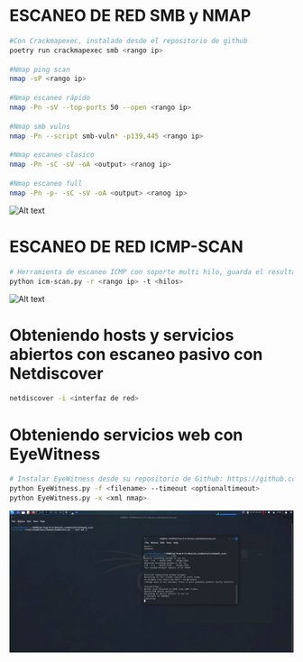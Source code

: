 # ESCANEO DE RED SMB y NMAP

```Bash
#Con Crackmapexec, instalado desde el repositorio de github
poetry run crackmapexec smb <rango ip>

#Nmap ping scan
nmap -sP <rango ip>

#Nmap escaneo rápido
nmap -Pn -sV --top-ports 50 --open <rango ip>

#Nmap smb vulns
nmap -Pn --script smb-vuln* -p139,445 <rango ip>

#Nmap escaneo clasico
nmap -Pn -sC -sV -oA <output> <ranog ip>

#Nmap escaneo full
nmap -Pn -p- -sC -sV -oA <output> <ranog ip>
```

![Alt text](https://github.com/jor6PS/ad-from-0-to-Hero/blob/master/no_credentials/scan_network/files/vid.gif?raw=true "Escaneando la red con crackma y Nmap")

# ESCANEO DE RED ICMP-SCAN

```Bash
# Herramienta de escaneo ICMP con soporte multi hilo, guarda el resultao en un txt
python icm-scan.py -r <rango ip> -t <hilos>
```

![Alt text](https://github.com/jor6PS/ad-from-0-to-Hero/blob/master/no_credentials/scan_network/files/vid2.gif?raw=true "Escaneando la red con icmp-scan")

# Obteniendo hosts y servicios abiertos con escaneo pasivo con Netdiscover

```Bash
netdiscover -i <interfaz de red>
```

# Obteniendo servicios web con EyeWitness

```Bash
# Instalar EyeWitness desde su repositorio de Github: https://github.com/RedSiege/EyeWitness
python EyeWitness.py -f <filename> --timeout <optionaltimeout>
python EyeWitness.py -x <xml nmap>
```
![Alt text](https://github.com/jor6PS/ad-from-0-to-Hero/blob/master/no_credentials/scan_network/files/vid3.gif?raw=true "EyeWitness")
